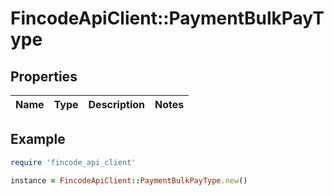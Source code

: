 # FincodeApiClient::PaymentBulkPayType

## Properties

| Name | Type | Description | Notes |
| ---- | ---- | ----------- | ----- |

## Example

```ruby
require 'fincode_api_client'

instance = FincodeApiClient::PaymentBulkPayType.new()
```

